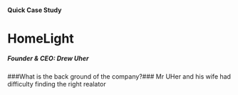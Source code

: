 #### Quick Case Study 
# HomeLight
##### Founder & CEO: Drew Uher
###What is the back ground of the company?### Mr UHer and his wife had difficulty finding the right realator
